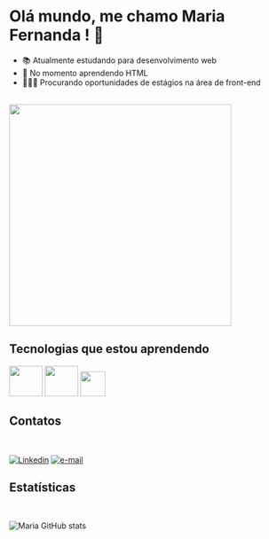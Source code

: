 # Olá mundo, me chamo Maria Fernanda ! 🤗 

- 📚 Atualmente estudando para desenvolvimento web 
- 📙 No momento aprendendo HTML
- 👩🏻‍💻 Procurando oportunidades de estágios na área de front-end

<Br>

<img src="https://user-images.githubusercontent.com/103529556/226201044-8a372aff-bbae-4333-8e33-f501b87e7bd2.gif" width="400" heigth="450">

## Tecnologias que estou aprendendo

<div>
  <img src="https://cdn.jsdelivr.net/gh/devicons/devicon/icons/html5/html5-original-wordmark.svg" width="60" height="55"/>
  <img src="https://cdn.jsdelivr.net/gh/devicons/devicon/icons/css3/css3-original-wordmark.svg"  width="60" height="55"/>
  <img src="https://cdn.jsdelivr.net/gh/devicons/devicon/icons/javascript/javascript-original.svg" width="45" height="45"/> 
</div>
 
## Contatos 

<Br> 

[![Linkedin](https://img.shields.io/badge/LinkedIn-0077B5?style=for-the-badge&logo=linkedin&logoColor=white)](www.linkedin.com/in/maria-fernanda26)
[![e-mail](https://img.shields.io/badge/Gmail-D14836?style=for-the-badge&logo=gmail&logoColor=white)](mailto:mariafernandadias26@gmail.com)

## Estatísticas 

<Br>

![Maria GitHub stats](https://github-readme-stats.vercel.app/api?username=Maria26Fer&show_icons=true&theme=tokyonight)


